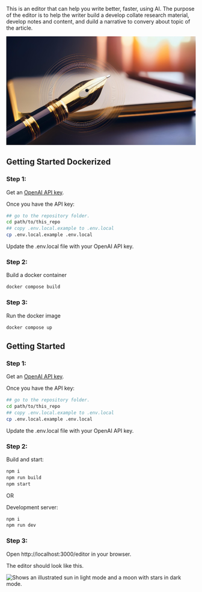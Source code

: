 This is an editor that can help you write better, faster, using AI. The purpose of the editor is to help the writer build a develop collate research material, develop notes and content, and duild a narrative to convery about topic of the article.

<picture>
  <img alt="Shows an illustrated sun in light mode and a moon with stars in dark mode." src="./public/banner.png">
</picture>

## Getting Started Dockerized

### Step 1:

Get an [OpenAI API key](https://openai.com).

Once you have the API key:

```bash
## go to the repository folder.
cd path/to/this_repo
## copy .env.local.example to .env.local
cp .env.local.example .env.local
```

Update the .env.local file with your OpenAI API key.

### Step 2:

Build a docker container

```bash
docker compose build
```

### Step 3:

Run the docker image

```bash
docker compose up
```

## Getting Started

### Step 1:

Get an [OpenAI API key](https://openai.com).

Once you have the API key:

```bash
## go to the repository folder.
cd path/to/this_repo
## copy .env.local.example to .env.local
cp .env.local.example .env.local
```

Update the .env.local file with your OpenAI API key.

### Step 2:

Build and start:

```bash
npm i
npm run build
npm start
```

OR

Development server:

```bash
npm i
npm run dev
```

### Step 3:

Open http://localhost:3000/editor in your browser.

The editor should look like this.

<picture>
  <source media="(prefers-color-scheme: dark)" srcset="./public/interface.png">
  <source media="(prefers-color-scheme: light)" srcset="./public/interface.png">
  <img alt="Shows an illustrated sun in light mode and a moon with stars in dark mode." src="./public/interface.png">
</picture>
